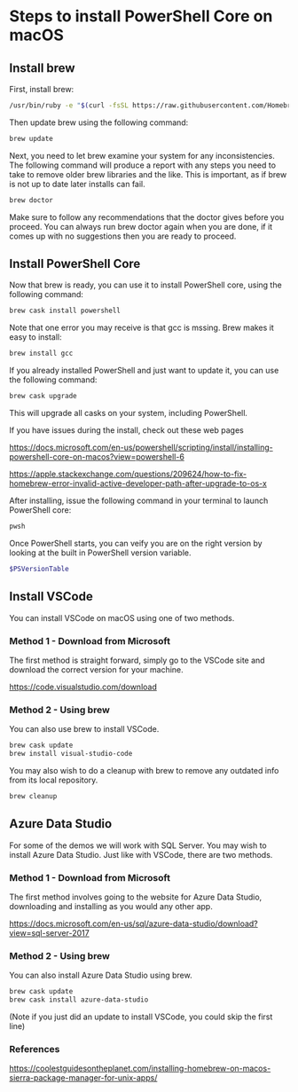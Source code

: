 # Steps to install PowerShell Core on macOS

## Install brew

First, install brew:
```bash
/usr/bin/ruby -e "$(curl -fsSL https://raw.githubusercontent.com/Homebrew/install/master/install)"
```
Then update brew using the following command: 
```bash
brew update
```
Next, you need to let brew examine your system for any inconsistencies. The following command will produce a report with any steps you need to take to remove older brew libraries and the like. This is important, as if brew is not up to date later installs can fail. 
```bash
brew doctor
```
Make sure to follow any recommendations that the doctor gives before you proceed. You can always run brew doctor again when you are done, if it comes up with no suggestions then you are ready to proceed.

## Install PowerShell Core
Now that brew is ready, you can use it to install PowerShell core, using the following command:
```bash
brew cask install powershell
```
Note that one error you may receive is that gcc is mssing. Brew makes it easy to install:
```bash
brew install gcc
```
If you already installed PowerShell and just want to update it, you can use the following command:
```bash
brew cask upgrade
```

This will upgrade all casks on your system, including PowerShell. 

If you have issues during the install, check out these web pages

https://docs.microsoft.com/en-us/powershell/scripting/install/installing-powershell-core-on-macos?view=powershell-6

https://apple.stackexchange.com/questions/209624/how-to-fix-homebrew-error-invalid-active-developer-path-after-upgrade-to-os-x

After installing, issue the following command in your terminal to launch PowerShell core:
```bash
pwsh
```
Once PowerShell starts, you can veify you are on the right version by looking at the built in PowerShell version variable.
```powershell
$PSVersionTable
```

## Install VSCode
You can install VSCode on macOS using one of two methods.

### Method 1 - Download from Microsoft
The first method is straight forward, simply go to the VSCode site and download the correct version for your machine.

https://code.visualstudio.com/download

### Method 2 - Using brew
You can also use brew to install VSCode.
```bash
brew cask update
brew install visual-studio-code
```

You may also wish to do a cleanup with brew to remove any outdated info from its local repository.
```bash
brew cleanup
```

## Azure Data Studio
For some of the demos we will work with SQL Server. You may wish to install Azure Data Studio. Just like with VSCode, there are two methods.

### Method 1 - Download from Microsoft
The first method involves going to the website for Azure Data Studio, downloading and installing as you would any other app.

https://docs.microsoft.com/en-us/sql/azure-data-studio/download?view=sql-server-2017 

### Method 2 - Using brew
You can also install Azure Data Studio using brew.
```bash
brew cask update
brew cask install azure-data-studio
```
(Note if you just did an update to install VSCode, you could skip the first line)

### References
https://coolestguidesontheplanet.com/installing-homebrew-on-macos-sierra-package-manager-for-unix-apps/
